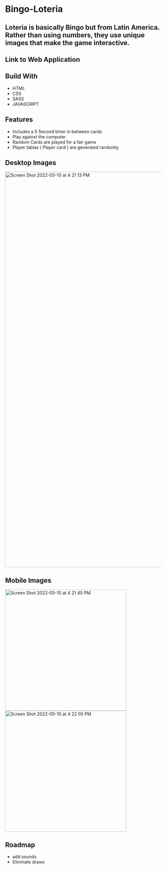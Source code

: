 # Bingo-Loteria

## Loteria is basically Bingo but from Latin America. Rather than using numbers, they use unique images that make the game interactive.

## Link to Web Application 

## Build With 
<ul>
  <li>HTML</li>
  <li>CSS</li>
  <li>SASS</li>
  <li>JAVASCRIPT</li>
</ul>

## Features 
<ul>
  <li>Includes a 5 Second timer in between cards</li>
  <li>Play against the computer</li>
  <li>Random Cards are played for a fair game</li>
  <li>Player tablas ( Player card ) are generated randomly</li>  
</ul>

## Desktop Images
<img width="1280" alt="Screen Shot 2022-05-10 at 4 21 13 PM" src="https://user-images.githubusercontent.com/61483178/167740360-2af0b49b-5bac-45db-9bbe-abbaa3098212.png">

## Mobile Images
<img width="392" alt="Screen Shot 2022-05-10 at 4 21 45 PM" src="https://user-images.githubusercontent.com/61483178/167740392-2197616c-a160-40cf-830c-3f6aa4b24f69.png">
<img width="392" alt="Screen Shot 2022-05-10 at 4 22 05 PM" src="https://user-images.githubusercontent.com/61483178/167740397-7f3e7a1f-2be1-4045-ac4b-27b9bb6ec478.png">

## Roadmap 
<ul>
  <li>add sounds</li>
  <li>Eliminate draws</li>
</ul>

